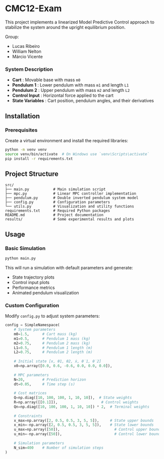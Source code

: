 # CMC12-Exam

This project implements a linearized Model Predictive Control approach to stabilize the system around the upright equilibrium position.

Group:
- Lucas Ribeiro
- William Nelton
- Márcio Vicente

### System Description

* **Cart** : Movable base with mass `m0`
* **Pendulum 1** : Lower pendulum with mass `m1` and length `L1`
* **Pendulum 2** : Upper pendulum with mass `m2` and length `L2`
* **Control Input** : Horizontal force applied to the cart
* **State Variables** : Cart position, pendulum angles, and their derivatives

## Installation

### Prerequisites
Create a virtual environment and install the required libraries:
```bash
python -m venv venv
source venv/bin/activate  # On Windows use `venv\Scripts\activate`
pip install -r requirements.txt
```

## Project Structure

```
src/
├── main.py           # Main simulation script
├── mpc.py            # Linear MPC controller implementation
├── pendulum.py       # Double inverted pendulum system model
├── config.py         # Configuration parameters
└── utils.py          # Visualization and utility functions
requirements.txt      # Required Python packages
README.md             # Project documentation
results/              # Some experimental results and plots
```

## Usage

### Basic Simulation

```python
python main.py
```

This will run a simulation with default parameters and generate:

* State trajectory plots
* Control input plots
* Performance metrics
* Animated pendulum visualization

### Custom Configuration

Modify `config.py` to adjust system parameters:

```python
config = SimpleNamespace(
    # System parameters
    m0=1.5,      # Cart mass (kg)
    m1=0.5,      # Pendulum 1 mass (kg)
    m2=0.75,     # Pendulum 2 mass (kg)
    L1=0.5,      # Pendulum 1 length (m)
    L2=0.75,     # Pendulum 2 length (m)
  
    # Initial state [x, θ1, θ2, ẋ, θ̇1, θ̇2]
    x0=np.array([0.0, 0.6, -0.6, 0.0, 0.0, 0.0]),
  
    # MPC parameters
    N=20,        # Prediction horizon
    dt=0.05,     # Time step (s)
  
    # Cost matrices
    Q=np.diag([10, 100, 100, 1, 10, 10]),  # State weights
    R=np.array([[0.1]]),                    # Control weights
    Qn=np.diag([10, 100, 100, 1, 10, 10]) * 2,  # Terminal weights
  
    # Constraints
    x_max=np.array([2, 0.5, 0.5, 3, 5, 5]),     # State upper bounds
    x_min=-np.array([2, 0.5, 0.5, 3, 5, 5]),    # State lower bounds
    u_max=np.array([50]),                         # Control upper bound
    u_min=-np.array([50]),                        # Control lower bound
  
    # Simulation parameters
    N_sim=400    # Number of simulation steps
)
```
